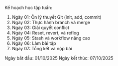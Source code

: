 Kế hoạch học tập tuần:
1. Ngày 01: Ôn lý thuyết Git (init, add, commit)
2. Ngày 02: Thực hành branch và merge
3. Ngày 03: Giải quyết conflict
4. Ngày 04: Reset, revert, và reflog
5. Ngày 05: Stash và workflow nâng cao
6. Ngày 06: Làm bài tập
7. Ngày 07: Tổng kết và nộp bài

Ngày bắt đầu: 01/10/2025
Ngày kết thúc: 07/10/2025
